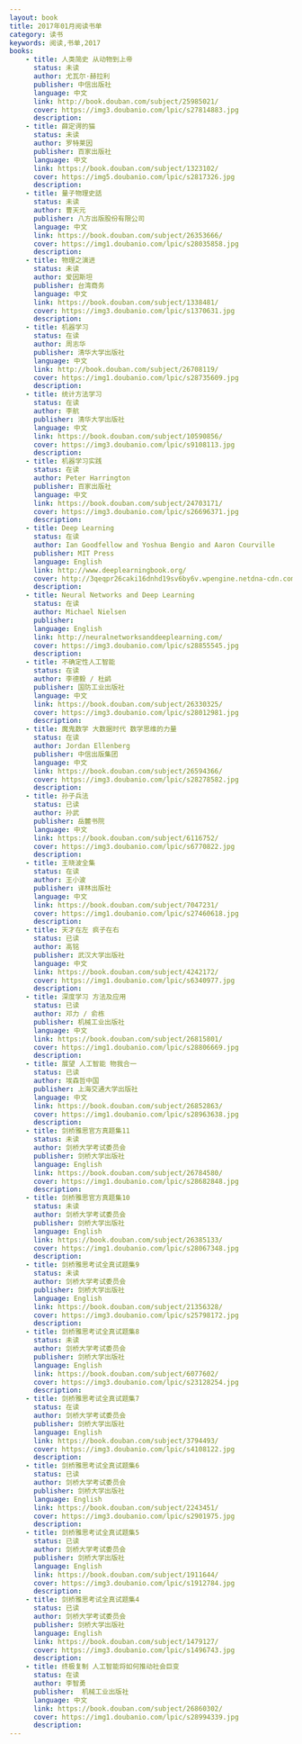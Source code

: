 ```yaml
---
layout: book
title: 2017年01月阅读书单
category: 读书
keywords: 阅读,书单,2017
books: 
    - title: 人类简史 从动物到上帝
      status: 未读
      author: 尤瓦尔·赫拉利
      publisher: 中信出版社
      language: 中文
      link: http://book.douban.com/subject/25985021/             
      cover: https://img3.doubanio.com/lpic/s27814883.jpg
      description: 
    - title: 薛定谔的猫
      status: 未读
      author: 罗特莱因
      publisher: 百家出版社
      language: 中文
      link: https://book.douban.com/subject/1323102/ 
      cover: https://img5.doubanio.com/lpic/s2817326.jpg
      description: 
    - title: 量子物理史話
      status: 未读
      author: 曹天元 
      publisher: 八方出版股份有限公司
      language: 中文
      link: https://book.douban.com/subject/26353666/          
      cover: https://img1.doubanio.com/lpic/s28035858.jpg
      description: 
    - title: 物理之演进
      status: 未读
      author: 爱因斯坦
      publisher: 台湾商务
      language: 中文
      link: https://book.douban.com/subject/1338481/
      cover: https://img3.doubanio.com/lpic/s1370631.jpg
      description: 
    - title: 机器学习
      status: 在读
      author: 周志华
      publisher: 清华大学出版社
      language: 中文
      link: http://book.douban.com/subject/26708119/ 
      cover: https://img1.doubanio.com/lpic/s28735609.jpg
      description:
    - title: 统计方法学习
      status: 在读
      author: 李航
      publisher: 清华大学出版社
      language: 中文
      link: https://book.douban.com/subject/10590856/  
      cover: https://img3.doubanio.com/lpic/s9108113.jpg
      description: 
    - title: 机器学习实践
      status: 在读
      author: Peter Harrington   
      publisher: 百家出版社
      language: 中文
      link: https://book.douban.com/subject/24703171/ 
      cover: https://img3.doubanio.com/lpic/s26696371.jpg
      description: 
    - title: Deep Learning
      status: 在读
      author: Ian Goodfellow and Yoshua Bengio and Aaron Courville 
      publisher: MIT Press
      language: English
      link: http://www.deeplearningbook.org/ 
      cover: http://3qeqpr26caki16dnhd19sv6by6v.wpengine.netdna-cdn.com/wp-content/uploads/2016/04/Deep-Learning.png
      description: 
    - title: Neural Networks and Deep Learning
      status: 在读
      author: Michael Nielsen
      publisher: 
      language: English
      link: http://neuralnetworksanddeeplearning.com/ 
      cover: https://img3.doubanio.com/lpic/s28855545.jpg
      description:
    - title: 不确定性人工智能
      status: 在读
      author: 李德毅 / 杜鹢 
      publisher: 国防工业出版社
      language: 中文
      link: https://book.douban.com/subject/26330325/ 
      cover: https://img3.doubanio.com/lpic/s28012981.jpg
      description: 
    - title: 魔鬼数学 大数据时代 数学思维的力量
      status: 在读
      author: Jordan Ellenberg
      publisher: 中信出版集团
      language: 中文
      link: https://book.douban.com/subject/26594366/  
      cover: https://img3.doubanio.com/lpic/s28278582.jpg
      description: 
    - title: 孙子兵法
      status: 已读
      author: 孙武
      publisher: 岳麓书院
      language: 中文
      link: https://book.douban.com/subject/6116752/ 
      cover: https://img3.doubanio.com/lpic/s6770822.jpg
      description: 
    - title: 王晓波全集
      status: 在读
      author: 王小波
      publisher: 译林出版社
      language: 中文
      link: https://book.douban.com/subject/7047231/  
      cover: https://img1.doubanio.com/lpic/s27460618.jpg
      description: 
    - title: 天才在左 疯子在右
      status: 已读
      author: 高铭
      publisher: 武汉大学出版社
      language: 中文
      link: https://book.douban.com/subject/4242172/ 
      cover: https://img1.doubanio.com/lpic/s6340977.jpg
      description: 
    - title: 深度学习 方法及应用
      status: 已读
      author: 邓力 / 俞栋 
      publisher: 机械工业出版社
      language: 中文
      link: https://book.douban.com/subject/26815801/
      cover: https://img1.doubanio.com/lpic/s28806669.jpg
      description: 
    - title: 展望 人工智能 物我合一
      status: 已读
      author: 埃森哲中国 
      publisher: 上海交通大学出版社
      language: 中文
      link: https://book.douban.com/subject/26852863/
      cover: https://img1.doubanio.com/lpic/s28963638.jpg
      description: 
    - title: 剑桥雅思官方真题集11
      status: 未读
      author: 剑桥大学考试委员会  
      publisher: 剑桥大学出版社
      language: English
      link: https://book.douban.com/subject/26784580/
      cover: https://img1.doubanio.com/lpic/s28682848.jpg
      description: 
    - title: 剑桥雅思官方真题集10
      status: 未读
      author: 剑桥大学考试委员会  
      publisher: 剑桥大学出版社
      language: English
      link: https://book.douban.com/subject/26385133/
      cover: https://img1.doubanio.com/lpic/s28067348.jpg
      description: 
    - title: 剑桥雅思考试全真试题集9
      status: 未读
      author: 剑桥大学考试委员会  
      publisher: 剑桥大学出版社
      language: English
      link: https://book.douban.com/subject/21356328/
      cover: https://img3.doubanio.com/lpic/s25798172.jpg
      description: 
    - title: 剑桥雅思考试全真试题集8
      status: 未读
      author: 剑桥大学考试委员会   
      publisher: 剑桥大学出版社
      language: English
      link: https://book.douban.com/subject/6077602/
      cover: https://img3.doubanio.com/lpic/s23128254.jpg
      description: 
    - title: 剑桥雅思考试全真试题集7
      status: 在读
      author: 剑桥大学考试委员会  
      publisher: 剑桥大学出版社
      language: English
      link: https://book.douban.com/subject/3794493/
      cover: https://img3.doubanio.com/lpic/s4108122.jpg
      description: 
    - title: 剑桥雅思考试全真试题集6
      status: 已读
      author: 剑桥大学考试委员会    
      publisher: 剑桥大学出版社
      language: English
      link: https://book.douban.com/subject/2243451/
      cover: https://img3.doubanio.com/lpic/s2901975.jpg
      description: 
    - title: 剑桥雅思考试全真试题集5
      status: 已读
      author: 剑桥大学考试委员会    
      publisher: 剑桥大学出版社
      language: English
      link: https://book.douban.com/subject/1911644/
      cover: https://img3.doubanio.com/lpic/s1912784.jpg
      description:  
    - title: 剑桥雅思考试全真试题集4
      status: 已读
      author: 剑桥大学考试委员会  
      publisher: 剑桥大学出版社
      language: English
      link: https://book.douban.com/subject/1479127/
      cover: https://img3.doubanio.com/lpic/s1496743.jpg
      description:
    - title: 终极复制 人工智能将如何推动社会巨变
      status: 在读
      author: 李智勇  
      publisher:  机械工业出版社
      language: 中文
      link: https://book.douban.com/subject/26860302/
      cover: https://img1.doubanio.com/lpic/s28994339.jpg
      description: 
---
```





     
  